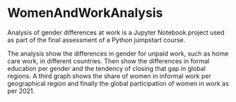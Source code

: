 # WomenAndWorkAnalysis

Analysis of gender differences at work is a Jupyter Notebook project used as part of the final assessment of a Python jumpstart course. 

The analysis show the differences in gender for unpaid work, such as home care work, in different countries. 
Then show the differences in formal education per gender and the tendency of closing that gap in global regions. 
A third graph shows the share of women in informal work per geographical region and finally the global participation of women in work as per 2021.


